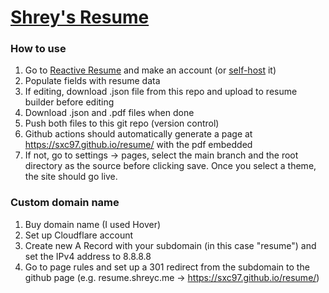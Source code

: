 # [Shrey's Resume](resume.shreyc.me)

### How to use

1. Go to [Reactive Resume](https://rxresu.me) and make an account (or [self-host](https://hub.docker.com/r/amruthpillai/reactive-resume) it) 
2. Populate fields with resume data
3. If editing, download .json file from this repo and upload to resume builder before editing
4. Download .json and .pdf files when done
5. Push both files to this git repo (version control)
6. Github actions should automatically generate a page at https://sxc97.github.io/resume/ with the pdf embedded
7. If not, go to settings -> pages, select the main branch and the root directory as the source before clicking save. Once you select a theme, the site should go live.

### Custom domain name

1. Buy domain name (I used Hover)
2. Set up Cloudflare account
3. Create new A Record with your subdomain (in this case "resume") and set the IPv4 address to 8.8.8.8
4. Go to page rules and set up a 301 redirect from the subdomain to the github page (e.g. resume.shreyc.me -> https://sxc97.github.io/resume/)
